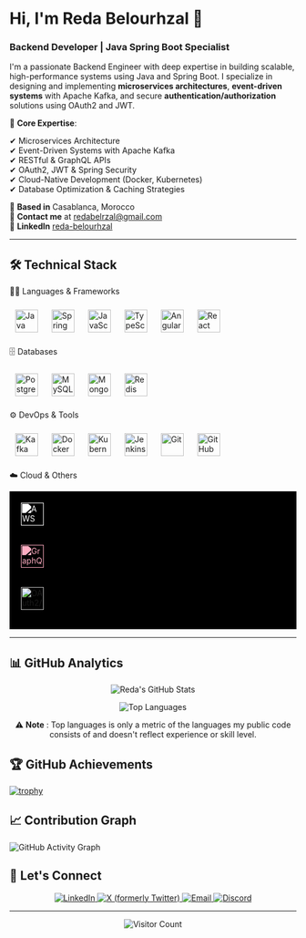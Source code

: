# **Hi, I'm Reda Belourhzal** 👋
### **Backend Developer | Java Spring Boot Specialist**

I'm a passionate Backend Engineer with deep expertise in building scalable, high-performance systems using Java and Spring Boot. I specialize in designing and implementing **microservices architectures**, **event-driven systems** with Apache Kafka, and secure **authentication/authorization** solutions using OAuth2 and JWT.

🔹 **Core Expertise**: 

✔ Microservices Architecture  
✔ Event-Driven Systems with Apache Kafka  
✔ RESTful & GraphQL APIs  
✔ OAuth2, JWT & Spring Security  
✔ Cloud-Native Development (Docker, Kubernetes)  
✔ Database Optimization & Caching Strategies  


📍 **Based in** Casablanca, Morocco  
📧 **Contact me** at [redabelrzal@gmail.com](mailto:redabelrzal@gmail.com)  
💼 **LinkedIn** [reda-belourhzal](https://www.linkedin.com/in/reda-belourhzal)

---

## 🛠️ **Technical Stack**

🧑‍💻 Languages & Frameworks
<div align="left"> <img src="https://cdn.jsdelivr.net/gh/devicons/devicon/icons/java/java-original.svg" alt="Java" height="40" style="margin: 10px"/> <img src="https://cdn.jsdelivr.net/gh/devicons/devicon/icons/spring/spring-original.svg" alt="Spring" height="40" style="margin: 10px"/> <img src="https://cdn.jsdelivr.net/gh/devicons/devicon/icons/javascript/javascript-original.svg" alt="JavaScript" height="40" style="margin: 10px"/> <img src="https://cdn.jsdelivr.net/gh/devicons/devicon/icons/typescript/typescript-original.svg" alt="TypeScript" height="40" style="margin: 10px"/> <img src="https://cdn.jsdelivr.net/gh/devicons/devicon/icons/angularjs/angularjs-original.svg" alt="Angular" height="40" style="margin: 10px"/> <img src="https://cdn.jsdelivr.net/gh/devicons/devicon/icons/react/react-original.svg" alt="React" height="40" style="margin: 10px"/> </div>

🗄️ Databases
<div align="left"> <img src="https://cdn.jsdelivr.net/gh/devicons/devicon/icons/postgresql/postgresql-original.svg" alt="PostgreSQL" height="40" style="margin: 10px"/> <img src="https://cdn.jsdelivr.net/gh/devicons/devicon/icons/mysql/mysql-original.svg" alt="MySQL" height="40" style="margin: 10px"/> <img src="https://cdn.jsdelivr.net/gh/devicons/devicon/icons/mongodb/mongodb-original.svg" alt="MongoDB" height="40" style="margin: 10px"/> <img src="https://cdn.jsdelivr.net/gh/devicons/devicon/icons/redis/redis-original.svg" alt="Redis" height="40" style="margin: 10px"/> </div>

⚙️ DevOps & Tools
<div align="left"> <img src="https://cdn.jsdelivr.net/gh/devicons/devicon/icons/apachekafka/apachekafka-original.svg" alt="Kafka" height="40" style="margin: 10px"/> <img src="https://cdn.jsdelivr.net/gh/devicons/devicon/icons/docker/docker-original.svg" alt="Docker" height="40" style="margin: 10px"/> <img src="https://cdn.jsdelivr.net/gh/devicons/devicon/icons/kubernetes/kubernetes-plain.svg" alt="Kubernetes" height="40" style="margin: 10px"/> <img src="https://cdn.jsdelivr.net/gh/devicons/devicon/icons/jenkins/jenkins-original.svg" alt="Jenkins" height="40" style="margin: 10px"/> <img src="https://cdn.jsdelivr.net/gh/devicons/devicon/icons/git/git-original.svg" alt="Git" height="40" style="margin: 10px"/> <img src="https://cdn.jsdelivr.net/gh/devicons/devicon/icons/github/github-original.svg" alt="GitHub" height="40" style="margin: 10px"/> </div>

☁️ Cloud & Others
<div align="left" style="background-color: #000; padding: 10px;">
  <!-- AWS (white styled) -->
  <img src="https://cdn.jsdelivr.net/npm/simple-icons@v10/icons/amazonaws.svg"
       alt="AWS"
       height="40"
       style="margin: 10px; filter: brightness(0) invert(1);" />

  <!-- GraphQL (pink on dark) -->
  <img src="https://cdn.jsdelivr.net/npm/simple-icons@v10/icons/graphql.svg"
       alt="GraphQL"
       height="40"
       style="margin: 10px; filter: brightness(0) invert(1) sepia(100%) saturate(10000%) hue-rotate(285deg);" />

  <!-- Auth0 logo (for OAuth2) - has native white background -->
  <img src="https://cdn.auth0.com/styleguide/components/1.0.8/media/logos/img/badge.svg"
       alt="OAuth2/Auth0"
       height="40"
       style="margin: 10px;" />
</div>


---

## 📊 **GitHub Analytics**

<div align="center">
  
  ![Reda's GitHub Stats](https://github-readme-stats.vercel.app/api?username=RedaBelourhzal&show_icons=true&count_private=true&theme=radical&hide_border=true&bg_color=30,0f0c29,302b63,24243e&title_color=fff&text_color=fff&icon_color=79ff97)
  
  ![Top Languages](https://github-readme-stats.vercel.app/api/top-langs/?username=RedaBelourhzal&layout=compact&langs_count=8&theme=radical&hide_border=true&bg_color=30,0f0c29,302b63,24243e&title_color=fff&text_color=fff)


  ⚠️ **Note** : Top languages is only a metric of the languages my public code consists of and doesn't reflect experience or skill level.
  
  
</div>

## 🏆 **GitHub Achievements**

[![trophy](https://github-profile-trophy.vercel.app/?username=RedaBelourhzal&theme=onedark&row=2&column=4&margin-w=15&margin-h=15&no-bg=true)](https://github.com/ryo-ma/github-profile-trophy)


## 📈 **Contribution Graph**

![GitHub Activity Graph](https://github-readme-activity-graph.vercel.app/graph?username=RedaBelourhzal&theme=react-dark&hide_border=true&custom_title=My%20Contribution%20Graph)

## 🤝 **Let's Connect**

<p align="center">
  <a href="https://www.linkedin.com/in/reda-belourhzal" target="_blank">
    <img src="https://img.shields.io/badge/LinkedIn-0077B5?style=for-the-badge&logo=linkedin&logoColor=white" alt="LinkedIn">
  </a>
 <a href="https://x.com/RedaBelourhzal" target="_blank">
  <img src="https://img.shields.io/badge/X-000000?style=for-the-badge&logo=x&logoColor=white" alt="X (formerly Twitter)">
</a>
  <a href="mailto:redabelrzal@gmail.com" target="_blank">
    <img src="https://img.shields.io/badge/Gmail-D14836?style=for-the-badge&logo=gmail&logoColor=white" alt="Email">
  </a>
  <a href="https://discord.com/users/kirmizia" target="_blank">
    <img src="https://img.shields.io/badge/Discord-5865F2?style=for-the-badge&logo=discord&logoColor=white" alt="Discord">
  </a>
</p>

---

<div align="center">
  
  ![Visitor Count](https://komarev.com/ghpvc/?username=RedaBelourhzal&color=blueviolet&style=flat-square)
  
</div>

</div>
